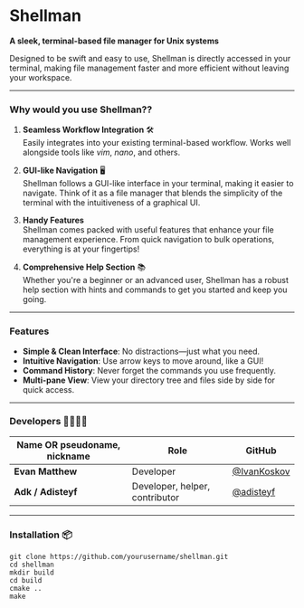 # Shellman

**A sleek, terminal-based file manager for Unix systems** 

Designed to be swift and easy to use, Shellman is directly accessed in your terminal, making file management faster and more efficient without leaving your workspace.

---

### Why would you use Shellman??

1. **Seamless Workflow Integration** 🛠️  
   Easily integrates into your existing terminal-based workflow. Works well alongside tools like *vim*, *nano*, and others.

2. **GUI-like Navigation** 🖥️  
   Shellman follows a GUI-like interface in your terminal, making it easier to navigate. Think of it as a file manager that blends the simplicity of the terminal with the intuitiveness of a graphical UI.

3. **Handy Features**  
   Shellman comes packed with useful features that enhance your file management experience. From quick navigation to bulk operations, everything is at your fingertips!

4. **Comprehensive Help Section** 📚  
   Whether you're a beginner or an advanced user, Shellman has a robust help section with hints and commands to get you started and keep you going.

---

### Features 

- **Simple & Clean Interface**: No distractions—just what you need.
- **Intuitive Navigation**: Use arrow keys to move around, like a GUI!
- **Command History**: Never forget the commands you use frequently.
- **Multi-pane View**: View your directory tree and files side by side for quick access.

---

### Developers 👨‍💻👩‍💻

| **Name OR pseudoname, nickname**            | **Role**                | **GitHub**                                       |
|---------------------|-------------------------|-------------------------------------------------|
| **Evan Matthew**    |  Developer          | [@IvanKoskov](https://github.com/IvanKoskov) |
| **Adk / Adisteyf**      | Developer, helper, contributor         | [@adisteyf](https://github.com/adisteyf)     |

---

### Installation 📦

```shell
git clone https://github.com/yourusername/shellman.git
cd shellman
mkdir build
cd build
cmake ..
make
